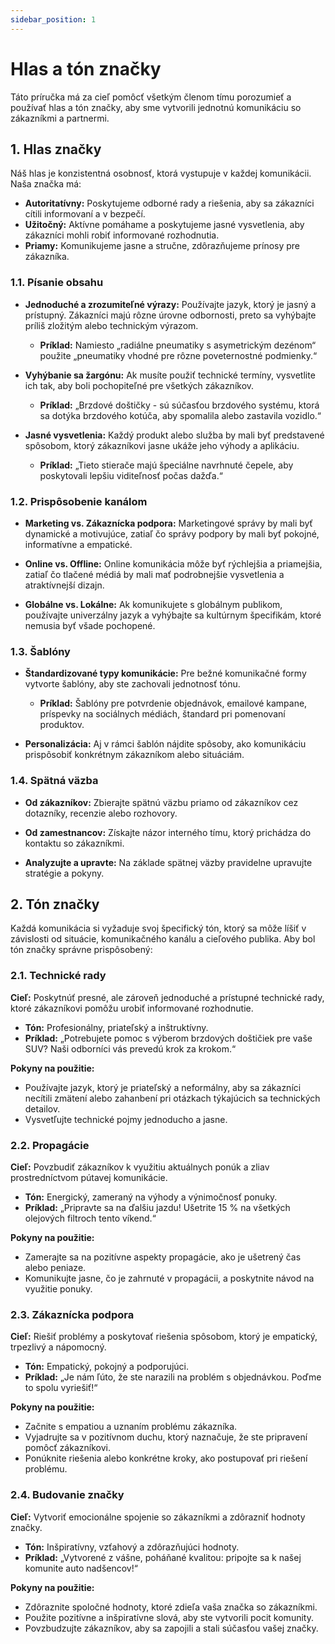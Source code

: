 ```yaml
---
sidebar_position: 1
---
```


# Hlas a tón značky

Táto príručka má za cieľ pomôcť všetkým členom tímu porozumieť a používať hlas a tón značky, aby sme vytvorili jednotnú komunikáciu so zákazníkmi a partnermi.

## 1. Hlas značky

Náš hlas je konzistentná osobnosť, ktorá vystupuje v každej komunikácii. Naša značka má:

- **Autoritatívny:** Poskytujeme odborné rady a riešenia, aby sa zákazníci cítili informovaní a v bezpečí.
- **Užitočný:** Aktívne pomáhame a poskytujeme jasné vysvetlenia, aby zákazníci mohli robiť informované rozhodnutia.
- **Priamy:** Komunikujeme jasne a stručne, zdôrazňujeme prínosy pre zákazníka.

### 1.1. Písanie obsahu

- **Jednoduché a zrozumiteľné výrazy:** Používajte jazyk, ktorý je jasný a prístupný. Zákazníci majú rôzne úrovne odbornosti, preto sa vyhýbajte príliš zložitým alebo technickým výrazom.

  - **Príklad:** Namiesto „radiálne pneumatiky s asymetrickým dezénom“ použite „pneumatiky vhodné pre rôzne poveternostné podmienky.“

- **Vyhýbanie sa žargónu:** Ak musíte použiť technické termíny, vysvetlite ich tak, aby boli pochopiteľné pre všetkých zákazníkov.

  - **Príklad:** „Brzdové doštičky - sú súčasťou brzdového systému, ktorá sa dotýka brzdového kotúča, aby spomalila alebo zastavila vozidlo.“

- **Jasné vysvetlenia:** Každý produkt alebo služba by mali byť predstavené spôsobom, ktorý zákazníkovi jasne ukáže jeho výhody a aplikáciu.
  - **Príklad:** „Tieto stierače majú špeciálne navrhnuté čepele, aby poskytovali lepšiu viditeľnosť počas dažďa.“

### 1.2. Prispôsobenie kanálom

- **Marketing vs. Zákaznícka podpora:** Marketingové správy by mali byť dynamické a motivujúce, zatiaľ čo správy podpory by mali byť pokojné, informatívne a empatické.

- **Online vs. Offline:** Online komunikácia môže byť rýchlejšia a priamejšia, zatiaľ čo tlačené médiá by mali mať podrobnejšie vysvetlenia a atraktívnejší dizajn.

- **Globálne vs. Lokálne:** Ak komunikujete s globálnym publikom, používajte univerzálny jazyk a vyhýbajte sa kultúrnym špecifikám, ktoré nemusia byť všade pochopené.

### 1.3. Šablóny

- **Štandardizované typy komunikácie:** Pre bežné komunikačné formy vytvorte šablóny, aby ste zachovali jednotnosť tónu.

  - **Príklad:** Šablóny pre potvrdenie objednávok, emailové kampane, príspevky na sociálnych médiách, štandard pri pomenovaní produktov.

- **Personalizácia:** Aj v rámci šablón nájdite spôsoby, ako komunikáciu prispôsobiť konkrétnym zákazníkom alebo situáciám.

### 1.4. Spätná väzba

- **Od zákazníkov:** Zbierajte spätnú väzbu priamo od zákazníkov cez dotazníky, recenzie alebo rozhovory.
- **Od zamestnancov:** Získajte názor interného tímu, ktorý prichádza do kontaktu so zákazníkmi.

- **Analyzujte a upravte:** Na základe spätnej väzby pravidelne upravujte stratégie a pokyny.

## 2. Tón značky

Každá komunikácia si vyžaduje svoj špecifický tón, ktorý sa môže líšiť v závislosti od situácie, komunikačného kanálu a cieľového publika. Aby bol tón značky správne prispôsobený:

### 2.1. Technické rady

**Cieľ:** Poskytnúť presné, ale zároveň jednoduché a prístupné technické rady, ktoré zákazníkovi pomôžu urobiť informované rozhodnutie.

- **Tón:** Profesionálny, priateľský a inštruktívny.
- **Príklad:** „Potrebujete pomoc s výberom brzdových doštičiek pre vaše SUV? Naši odborníci vás prevedú krok za krokom.“

**Pokyny na použitie:**

- Používajte jazyk, ktorý je priateľský a neformálny, aby sa zákazníci necítili zmätení alebo zahanbení pri otázkach týkajúcich sa technických detailov.
- Vysvetľujte technické pojmy jednoducho a jasne.

### 2.2. Propagácie

**Cieľ:** Povzbudiť zákazníkov k využitiu aktuálnych ponúk a zliav prostredníctvom pútavej komunikácie.

- **Tón:** Energický, zameraný na výhody a výnimočnosť ponuky.
- **Príklad:** „Pripravte sa na ďalšiu jazdu! Ušetrite 15 % na všetkých olejových filtroch tento víkend.“

**Pokyny na použitie:**

- Zamerajte sa na pozitívne aspekty propagácie, ako je ušetrený čas alebo peniaze.
- Komunikujte jasne, čo je zahrnuté v propagácii, a poskytnite návod na využitie ponuky.

### 2.3. Zákaznícka podpora

**Cieľ:** Riešiť problémy a poskytovať riešenia spôsobom, ktorý je empatický, trpezlivý a nápomocný.

- **Tón:** Empatický, pokojný a podporujúci.
- **Príklad:** „Je nám ľúto, že ste narazili na problém s objednávkou. Poďme to spolu vyriešiť!“

**Pokyny na použitie:**

- Začnite s empatiou a uznaním problému zákazníka.
- Vyjadrujte sa v pozitívnom duchu, ktorý naznačuje, že ste pripravení pomôcť zákazníkovi.
- Ponúknite riešenia alebo konkrétne kroky, ako postupovať pri riešení problému.

### 2.4. Budovanie značky

**Cieľ:** Vytvoriť emocionálne spojenie so zákazníkmi a zdôrazniť hodnoty značky.

- **Tón:** Inšpiratívny, vzťahový a zdôrazňujúci hodnoty.
- **Príklad:** „Vytvorené z vášne, poháňané kvalitou: pripojte sa k našej komunite auto nadšencov!“

**Pokyny na použitie:**

- Zdôraznite spoločné hodnoty, ktoré zdieľa vaša značka so zákazníkmi.
- Použite pozitívne a inšpiratívne slová, aby ste vytvorili pocit komunity.
- Povzbudzujte zákazníkov, aby sa zapojili a stali súčasťou vašej značky.
